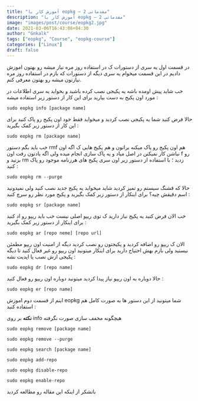 ```yaml
---
title: "آموزش کار با eopkg — مقدماتی 2"
description: "آموزش کار با eopkg — 2 مقدماتی"
image: "images/post/course/eopkg2.jpg"
date: 2021-03-06T16:43:08+04:30
author: "Gnkalk"
tags: ["eopkg", "Course", "eopkg-course"]
categories: ["Linux"]
draft: false
---
```


در قسمت اول یه سری از دستورات ک در استفاده روز مره نیاز میشه رو بهتون اموزش دادیم در این قسمت میخوام یه سری دیگه از دستورات که بازم در استفاده روز مره نیازتون میشه رو بهتون معرفی کنم.

خب شاید پیش اومده باشه یه پکیجی نصب کرده باشید و بخواید یه سری اطلاعات در مورد اون پکیج به دست بیارید برای این کار از دستور زیر استفاده میشه :

```
sudo eopkg info [package name]
```

حالا فرض کنید شما یه پکیجی نصب کردید و میخواید فقط خود اون پکیج رو پاک کنید برای این کار از دستور زیر کمک بگیرید :

```
sudo eopkg rm [package name]
```

خب باید بگم دستور rmf هم اون پکیج رو پاک میکنه براتون و هم پکیج هایی ک اگه اون نباشن کار نمیکنن در اصل میاد و یه پاک سازی انجام میده ولی اگه یادتون رفت اون f رو بزنید و rm زدید ؛ با استفاده از دستور زیر اون سری پکیج های هرزنامه موجود رو پاک کنید :

```
sudo eopkg rm --purge
```

حالا که قشنگ سیستم رو تمیز کردید شاید میخواید یه پکیج جدید نصب کنید ولی نمیدونید اسم دقیقش چیه؟ برای اینکار از دستور زیر کمک بگیرید و پکیج مورد نظر رو سرچ کنید :

```
sudo eopkg sr [package name]
```

خب الان فرض کنید یه پکیج نیاز دارید ک توی ریپو اصلی نیست خب باید ریپو رو اد کنید برای اینکار از دستور زیر کمک بگیرید :

```
sudo eopkg ar [repo neme] [repo url]
```

الان ک ریپو رو اضافه کردید و پکیجتون رو نصب کردید دیگه از امنیت اون ریپو مطمئن نیستید ولی بازم بهش احتیاج دارید برای اینکار میتونید اون ریپو رو غیر فعال کنید تا دیگه پکیجی ازش نصب یا اپدیت نشه :

```
sudo eopkg dr [repo name]
```

حالا دوباره به اون ریپو نیاز پیدا کردید میتونید دوباره اون ریپو رو فعال کنید :

```
sudo eopkg er [repo name]
```

اینم از قسمت دوم اموزش eopkg شما میتونید از این دستور ها به صورت کامل هم استفاده کنید :

**نکته** بر روی info هیچگونه مخفف سازی صورت نگرفته

```
sudo eopkg remove [package name]

sudo eopkg remove --purge

sudo eopkg search [package name]

sudo eopkg add-repo

sudo eopkg disable-repo

sudo eopkg enable-repo
```

باتشکر از اینکه این مقاله رو مطالعه کردید